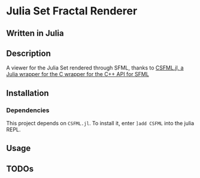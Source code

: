 # Julia Set Fractal Renderer
## Written in Julia

## Description

A viewer for the Julia Set rendered through SFML, thanks to [CSFML.jl, a Julia wrapper for the C wrapper for the C++ API for SFML](https://github.com/JuliaMultimedia/CSFML.jl)

<!--
Image(s) will go here
-->

## Installation

### Dependencies

This project depends on `CSFML.jl`.
To install it, enter `]add CSFML` into the julia REPL.

## Usage

## TODOs

